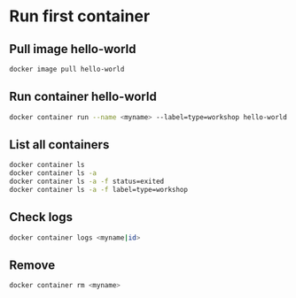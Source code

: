 # Run first container

## Pull image hello-world

```sh
docker image pull hello-world
```

## Run container hello-world

```sh
docker container run --name <myname> --label=type=workshop hello-world
```

## List all containers

```sh
docker container ls
docker container ls -a
docker container ls -a -f status=exited
docker container ls -a -f label=type=workshop
```

## Check logs

```sh
docker container logs <myname|id>
``` 

## Remove

```sh
docker container rm <myname>
```